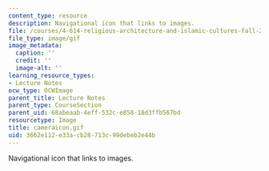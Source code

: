 ```yaml
---
content_type: resource
description: Navigational icon that links to images.
file: /courses/4-614-religious-architecture-and-islamic-cultures-fall-2002/3662e112e33acb28713c99debeb2e44b_cameraicon.gif
file_type: image/gif
image_metadata:
  caption: ''
  credit: ''
  image-alt: ''
learning_resource_types:
- Lecture Notes
ocw_type: OCWImage
parent_title: Lecture Notes
parent_type: CourseSection
parent_uid: 68abeaab-4eff-532c-e858-18d3ffb567bd
resourcetype: Image
title: cameraicon.gif
uid: 3662e112-e33a-cb28-713c-99debeb2e44b
---
```

Navigational icon that links to images.

